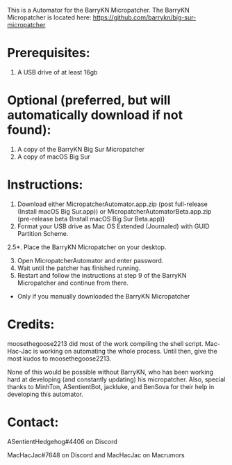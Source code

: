 This is a Automator for the BarryKN Micropatcher.
The BarryKN Micropatcher is located here: https://github.com/barrykn/big-sur-micropatcher

# Prerequisites:
1) A USB drive of at least 16gb

# Optional (preferred, but will automatically download if not found):
1) A copy of the BarryKN Big Sur Micropatcher
2) A copy of macOS Big Sur


# Instructions:
1) Download either MicropatcherAutomator.app.zip (post full-release (Install macOS Big Sur.app)) or MicropatcherAutomatorBeta.app.zip (pre-release beta (Install macOS Big Sur Beta.app))
2) Format your USB drive as Mac OS Extended (Journaled) with GUID Partition Scheme.

2.5*. Place the BarryKN Micropatcher on your desktop. 

3) Open MicropatcherAutomator and enter password.
4) Wait until the patcher has finished running.
5) Restart and follow the instructions at step 9 of the BarryKN Micropatcher and continue from there.

* Only if you manually downloaded the BarryKN Micropatcher

# Credits:
moosethegoose2213 did most of the work compiling the shell script.
Mac-Hac-Jac is working on automating the whole process. Until then, give the most kudos to moosethegoose2213.

None of this would be possible without BarryKN, who has been working hard at developing (and constantly updating) his micropatcher. Also, special thanks to MinhTon, ASentientBot, jackluke, and BenSova for their help in developing this automator.

# Contact:
ASentientHedgehog#4406 on Discord

MacHacJac#7648 on Discord and MacHacJac on Macrumors
